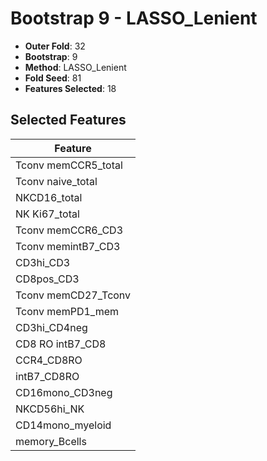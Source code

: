 # Bootstrap 9 - LASSO_Lenient

- **Outer Fold**: 32
- **Bootstrap**: 9
- **Method**: LASSO_Lenient
- **Fold Seed**: 81
- **Features Selected**: 18

## Selected Features

| Feature |
|---------|
| Tconv memCCR5_total |
| Tconv naive_total |
| NKCD16_total |
| NK Ki67_total |
| Tconv memCCR6_CD3 |
| Tconv memintB7_CD3 |
| CD3hi_CD3 |
| CD8pos_CD3 |
| Tconv memCD27_Tconv |
| Tconv memPD1_mem |
| CD3hi_CD4neg |
| CD8 RO intB7_CD8 |
| CCR4_CD8RO |
| intB7_CD8RO |
| CD16mono_CD3neg |
| NKCD56hi_NK |
| CD14mono_myeloid |
| memory_Bcells |
